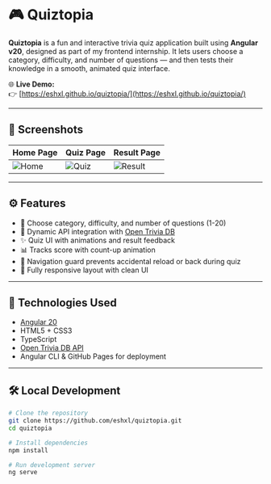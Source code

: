 # 🎮 Quiztopia

**Quiztopia** is a fun and interactive trivia quiz application built using **Angular v20**, designed as part of my frontend internship. It lets users choose a category, difficulty, and number of questions — and then tests their knowledge in a smooth, animated quiz interface.

🌐 **Live Demo:**  
👉 [https://eshxl.github.io/quiztopia/](https://eshxl.github.io/quiztopia/)

---

## 📸 Screenshots

| Home Page | Quiz Page | Result Page |
|----------|-----------|-------------|
| ![Home](https://github.com/user-attachments/assets/b3e24866-626c-4a31-9192-25dfc9c27390) | ![Quiz](https://github.com/user-attachments/assets/b331341e-9ef2-447f-a4ff-aeb3bf731382) | ![Result](https://github.com/user-attachments/assets/133c5e9b-4daf-469d-9149-66e380a54a03) |

---

## ⚙️ Features

- 🎯 Choose category, difficulty, and number of questions (1-20)
- 🔄 Dynamic API integration with [Open Trivia DB](https://opentdb.com/)
- ✨ Quiz UI with animations and result feedback
- 📊 Tracks score with count-up animation
- 🛑 Navigation guard prevents accidental reload or back during quiz
- 📱 Fully responsive layout with clean UI

---

## 🚀 Technologies Used

- [Angular 20](https://angular.io/)
- HTML5 + CSS3
- TypeScript
- [Open Trivia DB API]([https://opentdb.com/](https://opentdb.com/api_config.php))
- Angular CLI & GitHub Pages for deployment

---

## 🛠️ Local Development

```bash
# Clone the repository
git clone https://github.com/eshxl/quiztopia.git
cd quiztopia

# Install dependencies
npm install

# Run development server
ng serve
